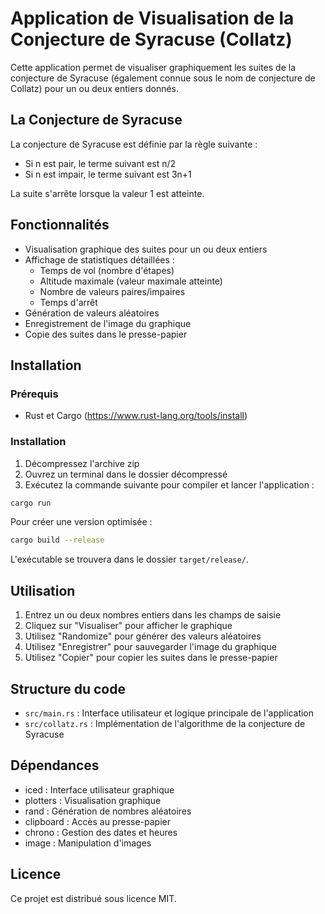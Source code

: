 # Application de Visualisation de la Conjecture de Syracuse (Collatz)

Cette application permet de visualiser graphiquement les suites de la conjecture de Syracuse (également connue sous le nom de conjecture de Collatz) pour un ou deux entiers donnés.

## La Conjecture de Syracuse

La conjecture de Syracuse est définie par la règle suivante :
- Si n est pair, le terme suivant est n/2
- Si n est impair, le terme suivant est 3n+1

La suite s'arrête lorsque la valeur 1 est atteinte.

## Fonctionnalités

- Visualisation graphique des suites pour un ou deux entiers
- Affichage de statistiques détaillées :
  - Temps de vol (nombre d'étapes)
  - Altitude maximale (valeur maximale atteinte)
  - Nombre de valeurs paires/impaires
  - Temps d'arrêt
- Génération de valeurs aléatoires
- Enregistrement de l'image du graphique
- Copie des suites dans le presse-papier

## Installation

### Prérequis

- Rust et Cargo (https://www.rust-lang.org/tools/install)

### Installation

1. Décompressez l'archive zip
2. Ouvrez un terminal dans le dossier décompressé
3. Exécutez la commande suivante pour compiler et lancer l'application :

```bash
cargo run
```

Pour créer une version optimisée :

```bash
cargo build --release
```

L'exécutable se trouvera dans le dossier `target/release/`.

## Utilisation

1. Entrez un ou deux nombres entiers dans les champs de saisie
2. Cliquez sur "Visualiser" pour afficher le graphique
3. Utilisez "Randomize" pour générer des valeurs aléatoires
4. Utilisez "Enregistrer" pour sauvegarder l'image du graphique
5. Utilisez "Copier" pour copier les suites dans le presse-papier

## Structure du code

- `src/main.rs` : Interface utilisateur et logique principale de l'application
- `src/collatz.rs` : Implémentation de l'algorithme de la conjecture de Syracuse

## Dépendances

- iced : Interface utilisateur graphique
- plotters : Visualisation graphique
- rand : Génération de nombres aléatoires
- clipboard : Accès au presse-papier
- chrono : Gestion des dates et heures
- image : Manipulation d'images

## Licence

Ce projet est distribué sous licence MIT.
